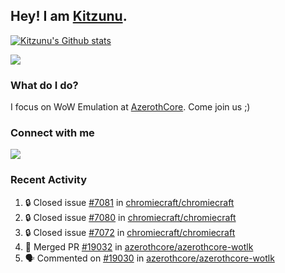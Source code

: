 ## Hey! I am [Kitzunu](https://Github.com/Kitzunu).

<!--<a href="https://github-readme-stats.kitzunu.vercel.app/api?username=Kitzunu&show_icons=true&theme=dark">
  <img align="center" src="https://github-readme-stats.kitzunu.vercel.app/api?username=Kitzunu&show_icons=true&theme=dark" />
</a>-->

[![Kitzunu's Github stats](https://github-readme-stats.vercel.app/api?username=kitzunu&theme=github_dark&show_icons=true)](https://github.com/Kitzunu)

<a href="https://github-readme-stats.kitzunu.vercel.app/api?username=Kitzunu&show_icons=true&theme=dark">
  <img align="center" src="https://github-readme-stats.vercel.app/api/top-langs/?username=Kitzunu&layout=compact&theme=dark" />
</a>

### What do I do?

I focus on WoW Emulation at [AzerothCore](https://Github.com/AzerothCore). Come join us ;)

### Connect with me
[![](https://img.shields.io/badge/AzerothCore%20Discord-Connect%20with%20me!-green)](https://discord.com/invite/gkt4y2x)

### Recent Activity

<!--START_SECTION:activity-->
1. 🔒 Closed issue [#7081](https://github.com/chromiecraft/chromiecraft/issues/7081) in [chromiecraft/chromiecraft](https://github.com/chromiecraft/chromiecraft)
2. 🔒 Closed issue [#7080](https://github.com/chromiecraft/chromiecraft/issues/7080) in [chromiecraft/chromiecraft](https://github.com/chromiecraft/chromiecraft)
3. 🔒 Closed issue [#7072](https://github.com/chromiecraft/chromiecraft/issues/7072) in [chromiecraft/chromiecraft](https://github.com/chromiecraft/chromiecraft)
4. 🎉 Merged PR [#19032](https://github.com/azerothcore/azerothcore-wotlk/pull/19032) in [azerothcore/azerothcore-wotlk](https://github.com/azerothcore/azerothcore-wotlk)
5. 🗣 Commented on [#19030](https://github.com/azerothcore/azerothcore-wotlk/issues/19030#issuecomment-2156016527) in [azerothcore/azerothcore-wotlk](https://github.com/azerothcore/azerothcore-wotlk)
<!--END_SECTION:activity-->
